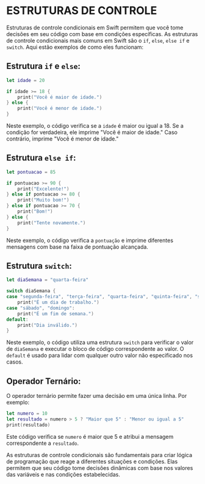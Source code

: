 # ESTRUTURAS DE CONTROLE
Estruturas de controle condicionais em Swift permitem que você tome decisões em seu código com base em condições específicas. As estruturas de controle condicionais mais comuns em Swift são o `if`, `else`, `else if` e `switch`. Aqui estão exemplos de como eles funcionam:

## Estrutura `if` e `else`:

```swift
let idade = 20

if idade >= 18 {
    print("Você é maior de idade.")
} else {
    print("Você é menor de idade.")
}
```

Neste exemplo, o código verifica se a `idade` é maior ou igual a 18. Se a condição for verdadeira, ele imprime "Você é maior de idade." Caso contrário, imprime "Você é menor de idade."

## Estrutura `else if`:

```swift
let pontuacao = 85

if pontuacao >= 90 {
    print("Excelente!")
} else if pontuacao >= 80 {
    print("Muito bom!")
} else if pontuacao >= 70 {
    print("Bom!")
} else {
    print("Tente novamente.")
}
```

Neste exemplo, o código verifica a `pontuação` e imprime diferentes mensagens com base na faixa de pontuação alcançada.

## Estrutura `switch`:

```swift
let diaSemana = "quarta-feira"

switch diaSemana {
case "segunda-feira", "terça-feira", "quarta-feira", "quinta-feira", "sexta-feira":
    print("É um dia de trabalho.")
case "sábado", "domingo":
    print("É um fim de semana.")
default:
    print("Dia inválido.")
}
```

Neste exemplo, o código utiliza uma estrutura `switch` para verificar o valor de `diaSemana` e executar o bloco de código correspondente ao valor. O `default` é usado para lidar com qualquer outro valor não especificado nos casos.

## Operador Ternário:

O operador ternário permite fazer uma decisão em uma única linha. Por exemplo:

```swift
let numero = 10
let resultado = numero > 5 ? "Maior que 5" : "Menor ou igual a 5"
print(resultado)
```

Este código verifica se `numero` é maior que 5 e atribui a mensagem correspondente a `resultado`.

As estruturas de controle condicionais são fundamentais para criar lógica de programação que reage a diferentes situações e condições. Elas permitem que seu código tome decisões dinâmicas com base nos valores das variáveis e nas condições estabelecidas.